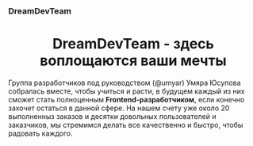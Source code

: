### DreamDevTeam 

<h1 align="center"> DreamDevTeam - здесь воплощаются ваши мечты </h1> 
<p> Группа разработчиков под руководством (@umyar) Умяра Юсупова собралась вместе, чтобы учиться и расти, в будущем каждый из них сможет стать полноценным <strong>Frontend-разработчиком</strong>, если конечно захочет остаться в данной сфере. На нашем счету уже около 20 выполненныз заказов и десятки довольных пользователей и заказчиков, мы стремимся делать все качественно и быстро, чтобы радовать каждого. </p> 
